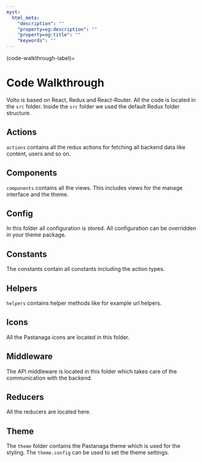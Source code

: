 ```yaml
---
myst:
  html_meta:
    "description": ""
    "property=og:description": ""
    "property=og:title": ""
    "keywords": ""
---
```


(code-walkthrough-label)=

# Code Walkthrough

Volto is based on React, Redux and React-Router.
All the code is located in the `src` folder.
Inside the `src` folder we used the default Redux folder structure.

## Actions

`actions` contains all the redux actions for fetching all backend data like content, users and so on.

## Components

`components` contains all the views.
This includes views for the manage interface and the theme.

## Config

In this folder all configuration is stored.
All configuration can be overridden in your theme package.

## Constants

The constants contain all constants including the action types.

## Helpers

`helpers` contains helper methods like for example url helpers.

## Icons

All the Pastanaga icons are located in this folder.

## Middleware

The API middleware is located in this folder which takes care of the communication with the backend.

## Reducers

All the reducers are located here.

## Theme

The `theme` folder contains the Pastanaga theme which is used for the styling.
The `theme.config` can be used to set the theme settings.
